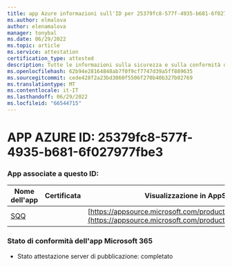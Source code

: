 ```yaml
---
title: app Azure informazioni sull'ID per 25379fc8-577f-4935-b681-6f027977fbe3
ms.author: elmalova
author: elenamalova
manager: tonybal
ms.date: 06/29/2022
ms.topic: article
ms.service: attestation
certification_type: attested
description: Tutte le informazioni sulla sicurezza e sulla conformità disponibili per 25379fc8-577f-4935-b681-6f027977fbe3.
ms.openlocfilehash: 62b94e28164848ab7f0f9cf7747d39a5ff889635
ms.sourcegitcommit: cede428f2a23bd3060f5506f270b40b327b02769
ms.translationtype: MT
ms.contentlocale: it-IT
ms.lasthandoff: 06/29/2022
ms.locfileid: "66544715"
---
```

# <a name="azure-app-id-25379fc8-577f-4935-b681-6f027977fbe3"></a>APP AZURE ID: 25379fc8-577f-4935-b681-6f027977fbe3


### <a name="apps-associated-with-this-id"></a>App associate a questo ID:
| **Nome dell'app** | **Certificata** | **Visualizzazione in AppSource** |
|--------------|---------------|-----------------------|
| [SQQ](../forward/WA200002978.md) |  | [https://appsource.microsoft.com/product/office/WA200002978](https://appsource.microsoft.com/product/office/WA200002978) |

### <a name="microsoft-365-app-compliance-status"></a>Stato di conformità dell'app Microsoft 365
- Stato attestazione server di pubblicazione: completato
